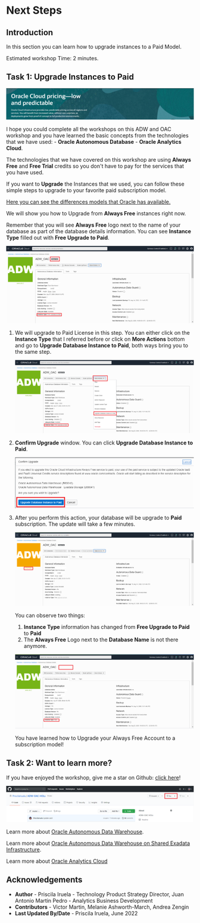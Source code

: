 # Next Steps

## Introduction
In this section you can learn how to upgrade instances to a Paid Model.

Estimated workshop Time: 2 minutes.

## Task 1: Upgrade Instances to Paid

![Oracle Cloud Pricing](./images/next-banner.png)

I hope you could complete all the workshops on this ADW and OAC workshop and you have learned the basic concepts from the technologies that we have used: - **Oracle Autonomous Database** - **Oracle Analytics Cloud**.

The technologies that we have covered on this workshop are using **Always Free** and **Free Trial** credits so you don't have to pay for the services that you have used. 

If you want to **Upgrade** the Instances that we used, you can follow these simple steps to upgrade to your favorite paid subscription model.

[Here you can see the differences models that Oracle has available.](https://www.oracle.com/ie/cloud/pricing.html)

We will show you how to Upgrade from **Always Free** instances right now.

Remember that you will see **Always Free** logo next to the name of your database as part of the database details information. You can see **Instance Type** filled out with **Free Upgrade to Paid**.

![Always Free Database Details](./images/always-free-upgrade.png)

1. We will upgrade to Paid License in this step. You can either click on the **Instance Type** that I referred before or click on **More Actions** bottom and go to **Upgrade Database Instance to Paid**, both ways bring you to the same step.

    ![Always Free Database Details More Actions](./images/always-free-upgrade-actions.png)

2. **Confirm Upgrade** window. You can click **Upgrade Database Instance to Paid**.

    ![Always Free Database Details Confirmation](./images/always-free-upgrade-confirmation.png)

3. After you perform this action, your database will be upgrade to **Paid** subscription. The update will take a few minutes.

    ![Always Free Database Details Confirmation Updating](./images/always-free-upgrade-confirmation-updating.png)

    You can observe two things:
    1. **Instance Type** information has changed from **Free Upgrade to Paid** to **Paid**
    2. The **Always Free** Logo next to the **Database Name** is not there anymore.

    ![Always Free Database Details Paid](./images/always-free-upgrade-paid.png)

    You have learned how to Upgrade your Always Free Account to a subscription model!

## Task 2: Want to learn more?

If you have enjoyed the workshop, give me a star on Github: [click here](https://github.com/PriscilaIruela/ADW-OAC-HOLs)!

![Github start](./images/gthib-start.png)

Learn more about [Oracle Autonomous Data Warehouse](https://docs.oracle.com/en/cloud/paas/autonomous-data-warehouse-cloud).

Learn more about [Oracle Autonomous Data Warehouse on Shared Exadata Infrastructure](https://docs.oracle.com/en/cloud/paas/autonomous-data-warehouse-cloud/user/autonomous-intro-adw.html#GUID-4B91499D-7C2B-46D9-8E4D-A6ABF2093414).

Learn more about [Oracle Analytics Cloud](https://docs.oracle.com/en/cloud/paas/analytics-cloud/index.html)

## **Acknowledgements**

- **Author** - Priscila Iruela - Technology Product Strategy Director, Juan Antonio Martin Pedro - Analytics Business Development
- **Contributors** - Victor Martin, Melanie Ashworth-March, Andrea Zengin
- **Last Updated By/Date** - Priscila Iruela, June 2022